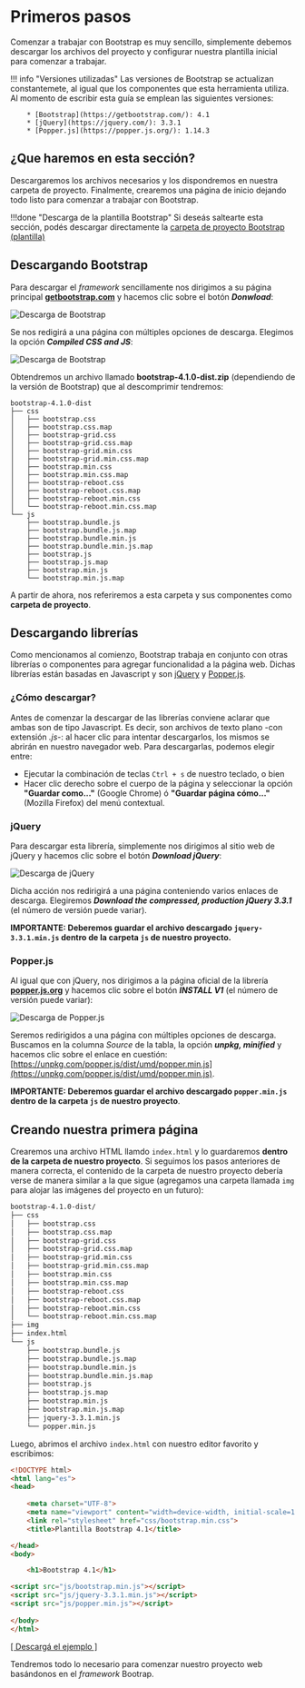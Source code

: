 # Primeros pasos

Comenzar a trabajar con Bootstrap es muy sencillo, simplemente debemos descargar los archivos del proyecto y configurar nuestra plantilla inicial para comenzar a trabajar. 

!!! info "Versiones utilizadas"
		Las versiones de Bootstrap se actualizan constantemete, al igual que los componentes que esta herramienta utiliza. Al momento de escribir esta guía se emplean las siguientes versiones: 

		* [Bootstrap](https://getbootstrap.com/): 4.1
		* [jQuery](https://jquery.com/): 3.3.1
		* [Popper.js](https://popper.js.org/): 1.14.3

## ¿Que haremos en esta sección?
Descargaremos los archivos necesarios y los dispondremos en nuestra carpeta de proyecto. Finalmente, crearemos una página de inicio dejando todo listo para comenzar a trabajar con Bootstrap. 

!!!done "Descarga de la plantilla Bootstrap"
        Si deseás saltearte esta sección, podés descargar directamente la [carpeta de proyecto Bootstrap (plantilla)](descargas/bootstrap_4.1.0_plantilla.zip)

## Descargando Bootstrap
Para descargar el _framework_ sencillamente nos dirigimos a su página principal **[getbootstrap.com](https://getbootstrap.com/)** y hacemos clic sobre el botón **_Donwload_**:

![Descarga de Bootstrap](imgBootstrap/bDownload1.png)

Se nos redigirá a una página con múltiples opciones de descarga. Elegimos la opción **_Compiled CSS and JS_**:

![Descarga de Bootstrap](imgBootstrap/bDownload2.png)

Obtendremos un archivo llamado **bootstrap-4.1.0-dist.zip** (dependiendo de la versión de Bootstrap) que al descomprimir tendremos: 

```
bootstrap-4.1.0-dist
├── css
│   ├── bootstrap.css
│   ├── bootstrap.css.map
│   ├── bootstrap-grid.css
│   ├── bootstrap-grid.css.map
│   ├── bootstrap-grid.min.css
│   ├── bootstrap-grid.min.css.map
│   ├── bootstrap.min.css
│   ├── bootstrap.min.css.map
│   ├── bootstrap-reboot.css
│   ├── bootstrap-reboot.css.map
│   ├── bootstrap-reboot.min.css
│   └── bootstrap-reboot.min.css.map
└── js
    ├── bootstrap.bundle.js
    ├── bootstrap.bundle.js.map
    ├── bootstrap.bundle.min.js
    ├── bootstrap.bundle.min.js.map
    ├── bootstrap.js
    ├── bootstrap.js.map
    ├── bootstrap.min.js
    └── bootstrap.min.js.map
```

A partir de ahora, nos referiremos a esta carpeta y sus componentes como **carpeta de proyecto**. 

## Descargando librerías
Como mencionamos al comienzo, Bootstrap trabaja en conjunto con otras librerías o componentes para agregar funcionalidad a la página web. Dichas librerías están basadas en Javascript y son [jQuery](https://jquery.com/) y [Popper.js](https://popper.js.org/). 

### ¿Cómo descargar?
Antes de comenzar la descargar de las librerías conviene aclarar que ambas son de tipo Javascript. Es decir, son archivos de texto plano -con extensión _.js_-: al hacer clic para intentar descargarlos, los mismos se abrirán en nuestro navegador web. Para descargarlas, podemos elegir entre: 

* Ejecutar la combinación de teclas `Ctrl + s` de nuestro teclado, o bien
* Hacer clic derecho sobre el cuerpo de la página y seleccionar la opción **"Guardar como..."** (Google Chrome) ó **"Guardar página cómo..."** (Mozilla Firefox) del menú contextual. 

### jQuery
Para descargar esta librería, simplemente nos dirigimos al sitio web de jQuery y hacemos clic sobre el botón **_Download jQuery_**:

![Descarga de jQuery](imgBootstrap/bJquery.png)

Dicha acción nos redirigirá a una página conteniendo varios enlaces de descarga. Elegiremos **_Download the compressed, production jQuery 3.3.1_** (el número de versión puede variar). 

**IMPORTANTE: Deberemos guardar el archivo descargado `jquery-3.3.1.min.js` dentro de la carpeta `js` de nuestro proyecto.**

### Popper.js
Al igual que con jQuery, nos dirigimos a la página oficial de la librería **[popper.js.org](https://popper.js.org/)** y hacemos clic sobre el botón **_INSTALL V1_** (el número de versión puede variar):

![Descarga de Popper.js](imgBootstrap/bPopper.png)


Seremos redirigidos a una página con múltiples opciones de descarga. Buscamos en la columna _Source_ de la tabla, la opción **_unpkg, minified_** y hacemos clic sobre el enlace en cuestión: [https://unpkg.com/popper.js/dist/umd/popper.min.js](https://unpkg.com/popper.js/dist/umd/popper.min.js).

**IMPORTANTE: Deberemos guardar el archivo descargado `popper.min.js` dentro de la carpeta `js` de nuestro proyecto**. 

## Creando nuestra primera página

Crearemos una archivo HTML llamdo `index.html` y lo guardaremos **dentro de la carpeta de nuestro proyecto**. Si seguimos los pasos anteriores de manera correcta, el contenido de la carpeta de nuestro proyecto debería verse de manera similar a la que sigue (agregamos una carpeta llamada `img` para alojar las imágenes del proyecto en un futuro):  


```bash
bootstrap-4.1.0-dist/
├── css
│   ├── bootstrap.css
│   ├── bootstrap.css.map
│   ├── bootstrap-grid.css
│   ├── bootstrap-grid.css.map
│   ├── bootstrap-grid.min.css
│   ├── bootstrap-grid.min.css.map
│   ├── bootstrap.min.css
│   ├── bootstrap.min.css.map
│   ├── bootstrap-reboot.css
│   ├── bootstrap-reboot.css.map
│   ├── bootstrap-reboot.min.css
│   └── bootstrap-reboot.min.css.map
├── img
├── index.html
└── js
    ├── bootstrap.bundle.js
    ├── bootstrap.bundle.js.map
    ├── bootstrap.bundle.min.js
    ├── bootstrap.bundle.min.js.map
    ├── bootstrap.js
    ├── bootstrap.js.map
    ├── bootstrap.min.js
    ├── bootstrap.min.js.map
    ├── jquery-3.3.1.min.js
    └── popper.min.js

```

Luego, abrimos el archivo `index.html` con nuestro editor favorito y escribimos: 

```html
<!DOCTYPE html>
<html lang="es">
<head>
	
	<meta charset="UTF-8">
	<meta name="viewport" content="width=device-width, initial-scale=1.0">
	<link rel="stylesheet" href="css/bootstrap.min.css">
	<title>Plantilla Bootstrap 4.1</title>

</head>
<body>

	<h1>Bootstrap 4.1</h1>

<script src="js/bootstrap.min.js"></script>
<script src="js/jquery-3.3.1.min.js"></script>
<script src="js/popper.min.js"></script>
	
</body>
</html>
```

[[ Descargá el ejemplo ]](descargas/bootstrap_4.1.0_plantilla.zip)

Tendremos todo lo necesario para comenzar nuestro proyecto web basándonos en el _framework_ Bootrap. 





